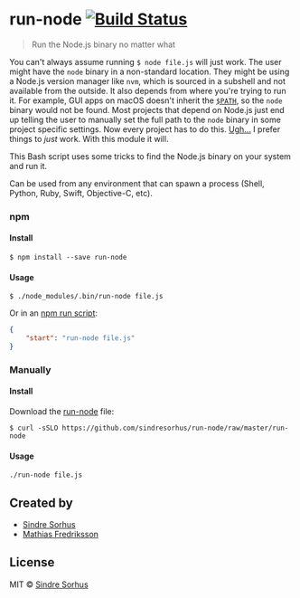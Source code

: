 # run-node [![Build Status](https://travis-ci.org/sindresorhus/run-node.svg?branch=master)](https://travis-ci.org/sindresorhus/run-node)

> Run the Node.js binary no matter what

You can't always assume running `$ node file.js` will just work. The user might have the `node` binary in a non-standard location. They might be using a Node.js version manager like `nvm`, which is sourced in a subshell and not available from the outside. It also depends from where you're trying to run it. For example, GUI apps on macOS doesn't inherit the [`$PATH`](https://en.wikipedia.org/wiki/PATH_(variable)), so the `node` binary would not be found. Most projects that depend on Node.js just end up telling the user to manually set the full path to the `node` binary in some project specific settings. Now every project has to do this. [Ugh...](https://gist.github.com/cookrn/4015437) I prefer things to *just* work. With this module it will.

This Bash script uses some tricks to find the Node.js binary on your system and run it.

Can be used from any environment that can spawn a process (Shell, Python, Ruby, Swift, Objective-C, etc).


### npm

#### Install

```
$ npm install --save run-node
```

#### Usage

```
$ ./node_modules/.bin/run-node file.js
```

Or in an [npm run script](https://docs.npmjs.com/cli/run-script):

```json
{
	"start": "run-node file.js"
}
```

### Manually

#### Install

Download the [run-node](run-node) file:

```
$ curl -sSLO https://github.com/sindresorhus/run-node/raw/master/run-node
```

#### Usage

```
./run-node file.js
```


## Created by

- [Sindre Sorhus](https://github.com/sindresorhus)
- [Mathias Fredriksson](https://github.com/mafredri)


## License

MIT © [Sindre Sorhus](https://sindresorhus.com)
